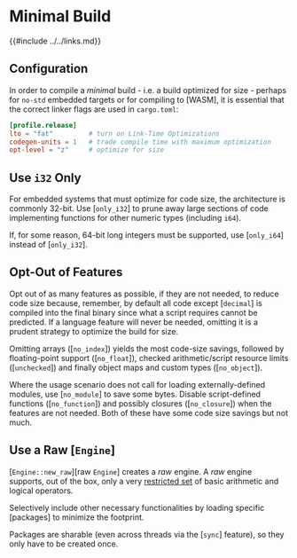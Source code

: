 Minimal Build
=============

{{#include ../../links.md}}

Configuration
-------------

In order to compile a _minimal_ build - i.e. a build optimized for size - perhaps for `no-std` embedded targets or for
compiling to [WASM], it is essential that the correct linker flags are used in `cargo.toml`:

```toml
[profile.release]
lto = "fat"         # turn on Link-Time Optimizations
codegen-units = 1   # trade compile time with maximum optimization
opt-level = "z"     # optimize for size
```


Use `i32` Only
--------------

For embedded systems that must optimize for code size, the architecture is commonly 32-bit.
Use [`only_i32`] to prune away large sections of code implementing functions for other numeric types
(including `i64`).

If, for some reason, 64-bit long integers must be supported, use [`only_i64`] instead of [`only_i32`].


Opt-Out of Features
------------------

Opt out of as many features as possible, if they are not needed, to reduce code size because, remember, by default
all code except [`decimal`] is compiled into the final binary since what a script requires cannot be predicted.
If a language feature will never be needed, omitting it is a prudent strategy to optimize the build for size.

Omitting arrays ([`no_index`]) yields the most code-size savings, followed by floating-point support
([`no_float`]), checked arithmetic/script resource limits ([`unchecked`]) and finally object maps and custom types ([`no_object`]).

Where the usage scenario does not call for loading externally-defined modules, use [`no_module`] to save some bytes.
Disable script-defined functions ([`no_function`]) and possibly closures ([`no_closure`]) when the features are not needed.
Both of these have some code size savings but not much.


Use a Raw [`Engine`]
-------------------

[`Engine::new_raw`][raw `Engine`] creates a _raw_ engine.
A _raw_ engine supports, out of the box, only a very [restricted set]({{rootUrl}}/engine/raw.md#built-in-operators)
of basic arithmetic and logical operators.

Selectively include other necessary functionalities by loading specific [packages] to minimize the footprint.

Packages are sharable (even across threads via the [`sync`] feature), so they only have to be created once.
